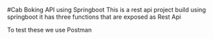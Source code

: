 #Cab Boking API using Springboot 
This is a rest api project build using springboot 
it has three functions that are exposed as Rest Api 

To test these we use Postman
